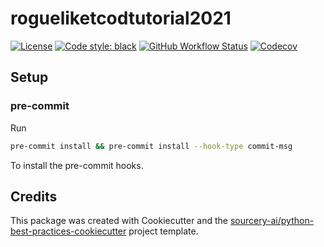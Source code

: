 # rogueliketcodtutorial2021

[![License](https://img.shields.io/github/license/varxy20k/rogueliketcodtutorial2021)](https://github.com/varxy20k/rogueliketcodtutorial2021/blob/master/LICENSE)
[![Code style: black](https://img.shields.io/badge/code%20style-black-000000.svg)](https://github.com/psf/black)
[![GitHub Workflow Status](https://img.shields.io/github/workflow/status/varxy20k/rogueliketcodtutorial2021/Test)](https://github.com/varxy20k/rogueliketcodtutorial2021/actions/)
[![Codecov](https://img.shields.io/codecov/c/github/varxy20k/rogueliketcodtutorial2021)](https://codecov.io/gh/varxy20k/rogueliketcodtutorial2021)

## Setup

### pre-commit

Run

```sh
pre-commit install && pre-commit install --hook-type commit-msg
```

To install the pre-commit hooks.

## Credits
This package was created with Cookiecutter and the [sourcery-ai/python-best-practices-cookiecutter](https://github.com/sourcery-ai/python-best-practices-cookiecutter) project template.
